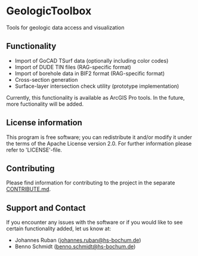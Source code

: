 # GeologicToolbox
Tools for geologic data access and visualization

## Functionality
- Import of GoCAD TSurf data (optionally including color codes)
- Import of DUDE TIN files (RAG-specific format)
- Import of borehole data in BIF2 format (RAG-specific format)
- Cross-section generation 
- Surface-layer intersection check utility (prototype implementation)

Currently, this functionality is available as ArcGIS Pro tools. In the future, more fuctionality will be added. 

## License information
This program is free software; you can redistribute it and/or modify it under the terms of the Apache License version 2.0. For further information please refer to 'LICENSE'-file.

## Contributing
Please find information for contributing to the project in the separate [CONTRIBUTE.md](CONTRIBUTE.md).

## Support and Contact
If you encounter any issues with the software or if you would like to see certain functionality added, let us know at:
- Johannes Ruban (johannes.ruban@hs-bochum.de)
- Benno Schmidt (benno.schmidt@hs-bochum.de)
